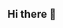 ## Hi there 👋

<!--
**rheapinto30/rheapinto30** is a ✨ _special_ ✨ repository because its `README.md` (this file) appears on your GitHub profile.

Here are some ideas to get you started:

- 🔭 I’m currently working on ...
- 🌱 I’m currently learning ...
- 👯 I’m looking to collaborate on ...
- 🤔 I’m looking for help with ...
- 💬 Ask me about ...
- 📫 How to reach me: ...
- 😄 Pronouns: ...
- ⚡ Fun fact: ...
-->
<!--<div align="center" id="badges">
<img src="https://komarev.com/ghpvc/?username=rheapinto30&style=flat-square&color=blue" alt=""/>
</div>-->
